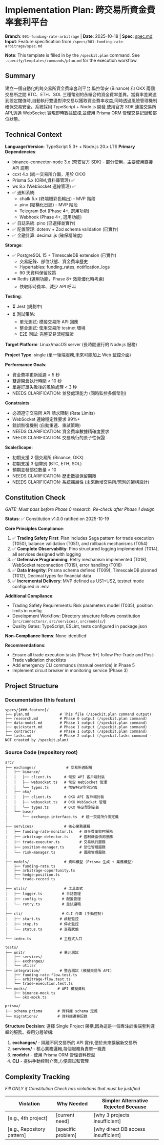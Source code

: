 # Implementation Plan: 跨交易所資金費率套利平台

**Branch**: `001-funding-rate-arbitrage` | **Date**: 2025-10-18 | **Spec**: [spec.md](./spec.md)
**Input**: Feature specification from `/specs/001-funding-rate-arbitrage/spec.md`

**Note**: This template is filled in by the `/speckit.plan` command. See `.specify/templates/commands/plan.md` for the execution workflow.

## Summary

建立一個自動化的跨交易所資金費率套利平台,監控幣安 (Binance) 和 OKX 兩個交易所之間 BTC、ETH、SOL 三種幣別的永續合約資金費率差異。當費率差異達到設定閾值時,自動執行雙邊對沖交易以獲取資金費率收益,同時透過風險管理機制確保交易安全。系統採用 TypeScript + Node.js 開發,使用官方 SDK 連接交易所 API,透過 WebSocket 實現即時數據監控,並使用 Prisma ORM 管理交易記錄和部位狀態。

## Technical Context

**Language/Version**: TypeScript 5.3+ + Node.js 20.x LTS
**Primary Dependencies**:
  - binance-connector-node 3.x (幣安官方 SDK) - 部分使用，主要使用直接 API 調用
  - ccxt 4.x (統一交易所介面，用於 OKX)
  - Prisma 5.x (ORM,資料庫管理) ✅
  - ws 8.x (WebSocket 連線管理) ✅
  - ✅ 通知系統:
    - chalk 5.x (終端機彩色輸出) - MVP 階段
    - pino (結構化日誌) - MVP 階段
    - Telegram Bot (Phase 4+, 選用功能)
    - Webhook (Phase 4+, 選用功能)
  - ✅ 日誌系統: pino (已選擇並實作)
  - ✅ 配置管理: dotenv + Zod schema validation (已實作)
  - ✅ 金融計算: decimal.js (確保精確度)

**Storage**:
  - ✅ PostgreSQL 15 + TimescaleDB extension (已實作)
    - 交易記錄、部位狀態、資金費率歷史
    - Hypertables: funding_rates, notification_logs
    - 90 天資料保留政策
  - ⏭️ Redis (選用功能，Phase 8+ 效能優化時考慮)
    - 快取即時費率、減少 API 呼叫

**Testing**:
  - ⏳ Jest (規劃中)
  - ⏳ 測試策略:
    - 單元測試: 模擬交易所 API 回應
    - 整合測試: 使用交易所 testnet 環境
    - E2E 測試: 完整交易流程驗證

**Target Platform**: Linux/macOS server (長時間運行的 Node.js 服務)

**Project Type**: single (單一後端服務,未來可能加上 Web 監控介面)

**Performance Goals**:
  - 資金費率更新延遲 < 5 秒
  - 雙邊開倉執行時間 < 10 秒
  - 單邊訂單失敗後的風險處理 < 3 秒
  - NEEDS CLARIFICATION: 並發處理能力 (同時監控多個幣別)

**Constraints**:
  - 必須遵守交易所 API 請求限制 (Rate Limits)
  - WebSocket 連線穩定性要求 99%+
  - 錯誤恢復機制 (自動重連、重試策略)
  - NEEDS CLARIFICATION: 資金費率數據精確度要求
  - NEEDS CLARIFICATION: 交易執行的原子性保證

**Scale/Scope**:
  - 初期支援 2 個交易所 (Binance, OKX)
  - 初期支援 3 個幣別 (BTC, ETH, SOL)
  - 預期並發部位數量 < 10
  - NEEDS CLARIFICATION: 歷史數據保留期限
  - NEEDS CLARIFICATION: 系統擴展性 (未來新增交易所/幣別的架構設計)

## Constitution Check

*GATE: Must pass before Phase 0 research. Re-check after Phase 1 design.*

**Status**: ✅ Constitution v1.0.0 ratified on 2025-10-19

**Core Principles Compliance**:

1. ✅ **Trading Safety First**: Plan includes Saga pattern for trade execution (T050), balance validation (T051), and rollback mechanisms (T054)
2. ✅ **Complete Observability**: Pino structured logging implemented (T014), all services designed with logging
3. ✅ **Defensive Programming**: Retry mechanism implemented (T018), WebSocket reconnection (T019), error handling (T016)
4. ✅ **Data Integrity**: Prisma schema defined (T009), TimescaleDB planned (T012), Decimal types for financial data
5. ✅ **Incremental Delivery**: MVP defined as US1+US2, testnet mode configured in .env

**Additional Compliance**:
- Trading Safety Requirements: Risk parameters model (T035), position limits in config
- Development Workflow: Directory structure follows constitution (`src/connectors/`, `src/services/`, `src/models/`)
- Quality Gates: TypeScript, ESLint, tests configured in package.json

**Non-Compliance Items**: None identified

**Recommendations**:
- Ensure all trade execution tasks (Phase 5+) follow Pre-Trade and Post-Trade validation checklists
- Add emergency CLI commands (manual override) in Phase 5
- Implement circuit breaker in monitoring service (Phase 3)

## Project Structure

### Documentation (this feature)

```
specs/[###-feature]/
├── plan.md              # This file (/speckit.plan command output)
├── research.md          # Phase 0 output (/speckit.plan command)
├── data-model.md        # Phase 1 output (/speckit.plan command)
├── quickstart.md        # Phase 1 output (/speckit.plan command)
├── contracts/           # Phase 1 output (/speckit.plan command)
└── tasks.md             # Phase 2 output (/speckit.tasks command - NOT created by /speckit.plan)
```

### Source Code (repository root)

```
src/
├── exchanges/              # 交易所適配層
│   ├── binance/
│   │   ├── client.ts      # 幣安 API 客戶端封裝
│   │   ├── websocket.ts   # 幣安 WebSocket 管理
│   │   └── types.ts       # 幣安特定型別定義
│   ├── okx/
│   │   ├── client.ts      # OKX API 客戶端封裝
│   │   ├── websocket.ts   # OKX WebSocket 管理
│   │   └── types.ts       # OKX 特定型別定義
│   └── base/
│       └── exchange.interface.ts  # 統一交易所介面定義
│
├── services/              # 核心業務邏輯
│   ├── funding-rate-monitor.ts   # 資金費率監控服務
│   ├── arbitrage-detector.ts     # 套利機會偵測服務
│   ├── trade-executor.ts         # 交易執行服務
│   ├── position-manager.ts       # 部位管理服務
│   └── risk-manager.ts           # 風險管理服務
│
├── models/                # 資料模型 (Prisma 生成 + 業務模型)
│   ├── funding-rate.ts
│   ├── arbitrage-opportunity.ts
│   ├── hedge-position.ts
│   └── trade-record.ts
│
├── utils/                 # 工具函式
│   ├── logger.ts         # 日誌管理
│   ├── config.ts         # 配置管理
│   └── retry.ts          # 重試邏輯
│
├── cli/                  # CLI 介面 (手動控制)
│   ├── start.ts         # 啟動監控
│   ├── stop.ts          # 停止監控
│   └── status.ts        # 查看狀態
│
└── index.ts             # 主程式入口

tests/
├── unit/                # 單元測試
│   ├── services/
│   ├── exchanges/
│   └── utils/
├── integration/         # 整合測試 (模擬交易所 API)
│   ├── funding-rate-flow.test.ts
│   ├── arbitrage-flow.test.ts
│   └── trade-execution.test.ts
└── mocks/              # API 模擬資料
    ├── binance-mock.ts
    └── okx-mock.ts

prisma/
├── schema.prisma       # 資料庫 schema 定義
└── migrations/         # 資料庫遷移記錄
```

**Structure Decision**: 選擇 Single Project 架構,因為這是一個專注於後端套利邏輯的服務。採用分層架構:
1. **exchanges/** - 隔離不同交易所的 API 實作,便於未來擴展新交易所
2. **services/** - 核心業務邏輯,每個服務負責單一職責
3. **models/** - 使用 Prisma ORM 管理資料模型
4. **CLI** - 提供手動控制介面,方便調試和管理

## Complexity Tracking

*Fill ONLY if Constitution Check has violations that must be justified*

| Violation | Why Needed | Simpler Alternative Rejected Because |
|-----------|------------|-------------------------------------|
| [e.g., 4th project] | [current need] | [why 3 projects insufficient] |
| [e.g., Repository pattern] | [specific problem] | [why direct DB access insufficient] |

